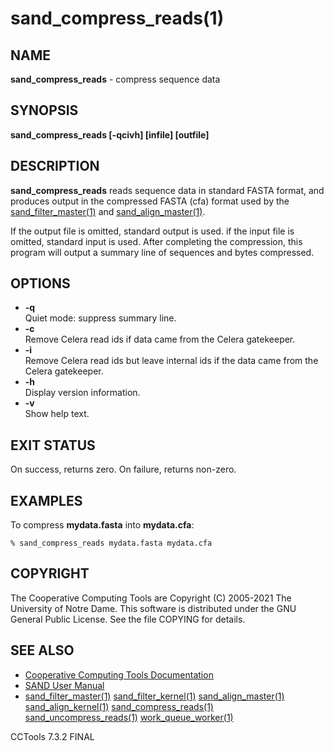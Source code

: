 






















# sand_compress_reads(1)

## NAME
**sand_compress_reads** - compress sequence data

## SYNOPSIS
**sand_compress_reads [-qcivh] [infile] [outfile]**

## DESCRIPTION

**sand_compress_reads** reads sequence data in standard FASTA format,
and produces output in the compressed FASTA (cfa) format used by
the [sand_filter_master(1)](sand_filter_master.md) and [sand_align_master(1)](sand_align_master.md).

If the output file is omitted, standard output is used.
if the input file is omitted, standard input is used.
After completing the compression, this program will output a summary
line of sequences and bytes compressed.

## OPTIONS


- **-q**<br />Quiet mode: suppress summary line.
- **-c**<br />Remove Celera read ids if data came from the Celera gatekeeper.
- **-i**<br />Remove Celera read ids but leave internal ids if the data came from the Celera gatekeeper.
- **-h**<br />Display version information.
- **-v**<br />Show help text.


## EXIT STATUS
On success, returns zero.  On failure, returns non-zero.

## EXAMPLES

To compress **mydata.fasta** into **mydata.cfa**:

```
% sand_compress_reads mydata.fasta mydata.cfa
```

## COPYRIGHT

The Cooperative Computing Tools are Copyright (C) 2005-2021 The University of Notre Dame.  This software is distributed under the GNU General Public License.  See the file COPYING for details.

## SEE ALSO


- [Cooperative Computing Tools Documentation]("../index.html")
- [SAND User Manual]("../sand.html")
- [sand_filter_master(1)](sand_filter_master.md)  [sand_filter_kernel(1)](sand_filter_kernel.md)  [sand_align_master(1)](sand_align_master.md)  [sand_align_kernel(1)](sand_align_kernel.md)  [sand_compress_reads(1)](sand_compress_reads.md)  [sand_uncompress_reads(1)](sand_uncompress_reads.md)  [work_queue_worker(1)](work_queue_worker.md)


CCTools 7.3.2 FINAL
